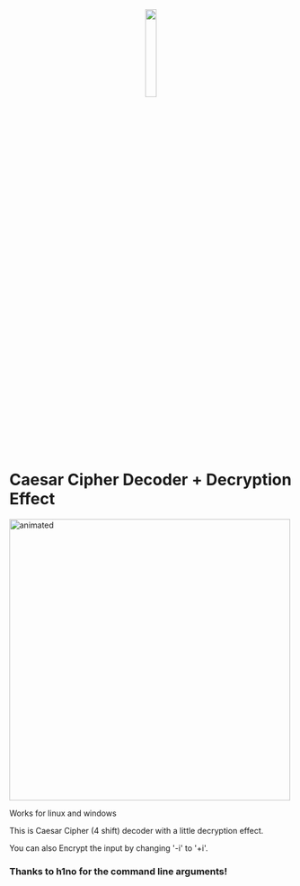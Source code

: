 <div align="center">
  <img width="20%" src="https://user-images.githubusercontent.com/65507003/118815025-779a6600-b8b9-11eb-8de5-7d2ed15be180.png">
  </div>

# Caesar Cipher Decoder + Decryption Effect

 <div align="left">
  <img width="500"  src="https://user-images.githubusercontent.com/65507003/118805623-cc84af00-b8ae-11eb-9732-7d5f66e76bfe.gif" alt="animated">
</div>

Works for linux and windows

This is Caesar Cipher (4 shift) decoder with a little decryption effect.

You can also Encrypt the input by changing '-i' to '+i'.

<div>
  <h3>Thanks to h1no for the command line arguments!</h3>
  </div>
